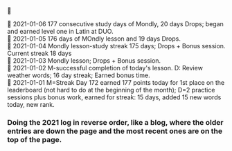  :large_blue_circle:  <br>
 
 :large_blue_circle: 2021-01-06 177 consecutive study days of Mondly, 20 days Drops; began and earned level one in Latin at DUO.  <br>
 :large_blue_circle: 2021-01-05 176 days of MOndly lesson and 19 days Drops.  <br>
 :large_blue_circle: 2021-01-04 Mondly lesson-study streak 175 days; Drops + Bonus session. Current streak 18 days <br>
 :large_blue_circle: 2021-01-03 Mondly lesson; Drops + Bonus session.  <br>
 :large_blue_circle: 2021-01-02 M-successful completion of today's lesson. D: Review weather words; 16 day streak; Earned bonus time. <br>
 :large_blue_circle: 2021-01-01 M=Streak Day 172 earned 177 points today for 1st place on the leaderboard (not hard to do at the beginning of the month); D=2 practice sessions plus bonus work, earned for streak: 15 days, added 15 new words today, new rank.  <br>

### Doing the 2021 log in reverse order, like a blog, where the older entries are down the page and the most recent ones are on the top of the page. 
